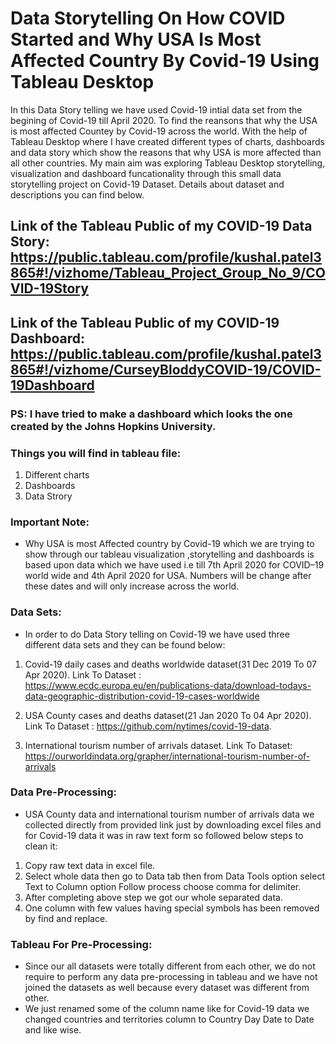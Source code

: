 # Data Storytelling On How COVID Started and Why USA Is Most Affected Country By Covid-19 Using Tableau Desktop
In this Data Story telling we have used Covid-19 intial data set from the begining of Covid-19 till April 2020. To find the reansons that why the USA is most affected Countey by Covid-19 across the world. With the help of Tableau Desktop where I have created different types of charts, dashboards and data story which show the reasons that why USA is more affected than all other countries. My main aim was exploring Tableau Desktop storytelling, visualization and dashboard funcationality through this small data storytelling project on Covid-19 Dataset. Details about dataset and descriptions you can find below.


## Link of the Tableau Public of my COVID-19 Data Story: https://public.tableau.com/profile/kushal.patel3865#!/vizhome/Tableau_Project_Group_No_9/COVID-19Story
## Link of the Tableau Public of my COVID-19 Dashboard: https://public.tableau.com/profile/kushal.patel3865#!/vizhome/CurseyBloddyCOVID-19/COVID-19Dashboard
### PS: I have tried to make a dashboard which looks the one created by the Johns Hopkins University.

### Things you will find in tableau file:

1. Different charts
2. Dashboards
3. Data Strory

### Important Note:

* Why USA is most Affected country by Covid-19 which we are trying to show through our tableau visualization ,storytelling and dashboards is based upon data which we have used i.e till 7th April 2020 for COVID–19 world wide and 4th April 2020 for USA. Numbers will be change after these dates and will only increase across the world.

### Data Sets:

* In order to do Data Story telling on Covid-19 we have used three different data sets and they can be found below:

1. Covid-19 daily cases and deaths worldwide dataset(31 Dec 2019 To 07 Apr 2020).
Link To Dataset : https://www.ecdc.europa.eu/en/publications-data/download-todays-data-geographic-distribution-covid-19-cases-worldwide

2. USA County cases and deaths dataset(21 Jan 2020 To 04 Apr 2020).
Link To Dataset : https://github.com/nytimes/covid-19-data.

3. International tourism number of arrivals dataset.
Link To Dataset: https://ourworldindata.org/grapher/international-tourism-number-of-arrivals

### Data Pre-Processing:

* USA County data and international tourism number of arrivals data we collected directly from provided link just by downloading excel files and for Covid-19 data it was in raw text form so followed below steps to clean it:

1. Copy raw text data in excel file.
2. Select whole data then go to Data tab then from Data Tools option select Text to Column option Follow process choose comma for delimiter.
3. After completing above step we got our whole separated data.
4. One column with few values having special symbols has been removed by find and replace.	

### Tableau For Pre-Processing:

* Since our all datasets were totally different from each other, we do not require to perform any data pre-processing in tableau and we have not joined the datasets as well because every dataset was different from other.
* We just renamed some of the column name like for Covid-19 data we changed countries and territories column to Country Day Date to Date and like wise.





